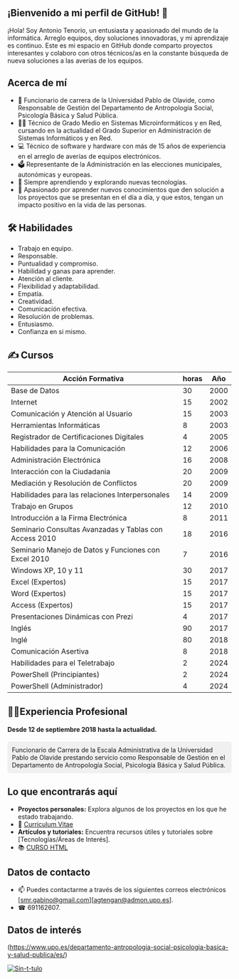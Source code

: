 ## ¡Bienvenido a mi perfil de GitHub! 👋

¡Hola! Soy Antonio Tenorio, un entusiasta y apasionado del mundo de la informática. Arreglo equipos, doy soluciones innovadoras, y mi aprendizaje es continuo. Este es mi espacio en GitHub donde comparto proyectos interesantes y colaboro con otros técnicos/as en la constante búsqueda de nueva soluciones a las averías de los equipos.

## Acerca de mí

- 💼 Funcionario de carrera de la Universidad Pablo de Olavide, como Responsable de Gestión del Departamento de Antropología Social, Psicología Básica y Salud Pública.
- 👨‍🎓 Técnico de Grado Medio en Sistemas Microinformáticos y en Red, cursando en la actualidad el Grado Superior en Administración de Sistemas Informáticos y en Red. 
- 💻 Técnico de software y hardware con más de 15 años de experiencia en el arreglo de averías de equipos electrónicos.
- 🗳  Representante de la Administración en las elecciones municipales, autonómicas y europeas.
- 🌱 Siempre aprendiendo y explorando nuevas tecnologías.
- 🚀 Apasionado por aprender nuevos conocimientos que den solución a los proyectos que se presentan en el día a día, y que estos, tengan un impacto positivo en la vida de las personas.

## 🛠️ Habilidades
- Trabajo en equipo.
- Responsable.
- Puntualidad y compromiso.
- Habilidad  y ganas para aprender.
- Atención al cliente.
- Flexibilidad y adaptabilidad.
- Empatía.
- Creatividad.
- Comunicación efectiva.
- Resolución de problemas.
- Entusiasmo.
- Confianza en si mismo.
  
## ✍ Cursos

|      Acción Formativa                                               | horas | Año  |
|---------------------------------------------------------------------|-------|------|
| Base de Datos                                                       |   30  | 2000 |      
| Internet                                                            |   15  | 2002 |
| Comunicación y Atención al Usuario                                  |   15  | 2003 |
| Herramientas Informáticas                                           |   8   | 2003 |
| Registrador de Certificaciones Digitales                            |   4   | 2005 |
| Habilidades para la Comunicación                                    |   12  | 2006 |
| Administración Electrónica                                          |   16  | 2008 |
| Interacción con la Ciudadania                                       |   20  | 2009 |
| Mediación y Resolución de Conflictos                                |   20  | 2009 |
| Habilidades para las relaciones Interpersonales                     |   14  | 2009 |
| Trabajo en Grupos                                                   |   12  | 2010 |
| Introducción a la Firma Electrónica                                 |   8   | 2011 |
| Seminario Consultas Avanzadas y Tablas con Access 2010              |   18  | 2016 |
| Seminario Manejo de Datos y Funciones con Excel 2010                |   7   | 2016 |
| Windows XP, 10 y 11                                                 |   30  | 2017 |
| Excel (Expertos)                                                    |   15  | 2017 |
| Word (Expertos)                                                     |   15  | 2017 |
| Access (Expertos)                                                   |   15  | 2017 |     
| Presentaciones Dinámicas con Prezi                                  |   4   | 2017 |
| Inglés                                                              |   90  | 2017 |
| Inglé                                                               |   80  | 2018 |
| Comunicación Asertiva                                               |   8   | 2018 |
| Habilidades para el Teletrabajo                                     |   2   | 2024 | 
| PowerShell (Principiantes)                                          |   2   | 2024 |
| PowerShell (Administrador)                                          |   4   | 2024 | 

## 🧑‍🔧Experiencia Profesional
#### Desde 12 de septiembre 2018 hasta la actualidad.
<p style="background-color: #f0f0f0; padding: 10px; border-radius: 5px;">
Funcionario de Carrera de la Escala Administrativa de la Universidad Pablo de Olavide prestando servicio como Responsable de Gestión en el Departamento de Antropología Social, Psicología Básica y Salud Pública.
</p>

## Lo que encontrarás aquí

- **Proyectos personales:** Explora algunos de los proyectos en los que he estado trabajando.
- 📙  [Currículum Vitae](Memoria_Dpto_ASPBSP.pdf)
- **Artículos y tutoriales:** Encuentra recursos útiles y tutoriales sobre [Tecnologías/Áreas de Interés].
- 📚  [CURSO HTML](HTML_basico.pdf)


## Datos de contacto

- 📫 Puedes contactarme a través de los siguientes correos electrónicos [smr.gabino@gmail.com][agtengan@admon.upo.es].
- ☎  691162607.

## Datos de interés

(https://www.upo.es/departamento-antropologia-social-psicologia-basica-y-salud-publica/es/)

<a href='https://postimages.org/' target='_blank'><img src='https://i.postimg.cc/xqrYch2v/Sin-t-tulo.jpg' border='0' alt='Sin-t-tulo'/></a>



